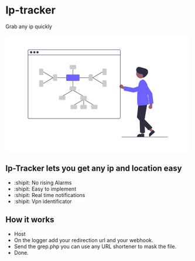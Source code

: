 # Ip-tracker
Grab any ip quickly



<p align="center">

  <img src="https://raw.githubusercontent.com/carlostkd/ip-tracker/main/mind_map.png">

</p>

## Ip-Tracker lets you get any ip and location easy

- :shipit: No rising Alarms
- :shipit: Easy to implement
- :shipit: Real time notifications
- :shipit: Vpn identificator

## How it works

- Host 
- On the logger add your redirection url and your webhook.
- Send the grep.php you can use any URL shortener to mask the file.
- Done.

